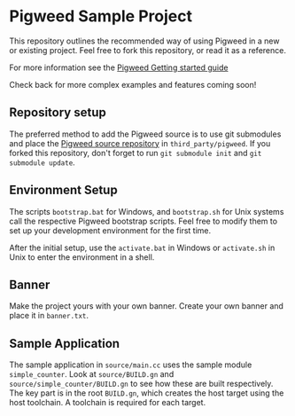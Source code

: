 # Pigweed Sample Project

This repository outlines the recommended way of using Pigweed in a new or
existing project. Feel free to fork this repository, or read it as a reference.

For more information see the [Pigweed Getting started guide](https://pigweed.googlesource.com/pigweed/pigweed/+/refs/heads/master/docs/getting_started.md)

Check back for more complex examples and features coming soon!

## Repository setup
The preferred method to add the Pigweed source is to use git submodules and
place the [Pigweed source repository](https://pigweed.googlesource.com/pigweed/pigweed)
in `third_party/pigweed`.  If you forked this repository, don't forget to run
`git submodule init` and `git submodule update`.

## Environment Setup
The scripts `bootstrap.bat` for Windows, and `bootstrap.sh` for Unix systems
call the respective Pigweed bootstrap scripts. Feel free to modify them to set
up your development environment for the first time.

After the initial setup, use the `activate.bat` in Windows or `activate.sh` in
Unix to enter the environment in a shell.

## Banner
Make the project yours with your own banner. Create your own banner and place it
in `banner.txt`.

## Sample Application
The sample application in `source/main.cc` uses the sample module
`simple_counter`. Look at `source/BUILD.gn` and `source/simple_counter/BUILD.gn`
to see how these are built respectively. The key part is in the root `BUILD.gn`,
which creates the host target using the host toolchain. A toolchain is required
for each target.

